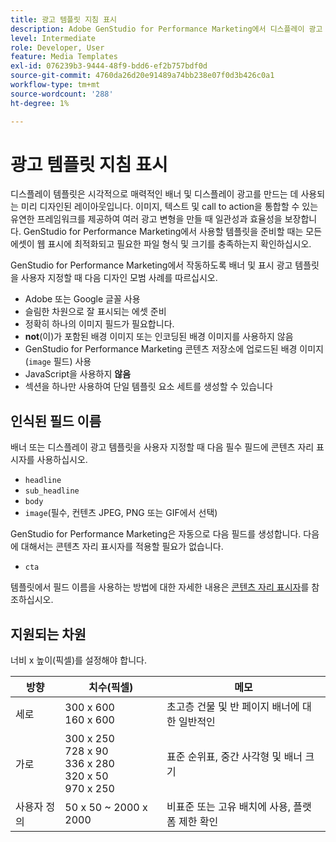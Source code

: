 ```yaml
---
title: 광고 템플릿 지침 표시
description: Adobe GenStudio for Performance Marketing에서 디스플레이 광고 및 배너 템플릿을 사용할 때의 모범 사례를 따르십시오.
level: Intermediate
role: Developer, User
feature: Media Templates
exl-id: 076239b3-9444-48f9-bdd6-ef2b757bdf0d
source-git-commit: 4760da26d20e91489a74bb238e07f0d3b426c0a1
workflow-type: tm+mt
source-wordcount: '288'
ht-degree: 1%

---
```


# 광고 템플릿 지침 표시

디스플레이 템플릿은 시각적으로 매력적인 배너 및 디스플레이 광고를 만드는 데 사용되는 미리 디자인된 레이아웃입니다. 이미지, 텍스트 및 call to action을 통합할 수 있는 유연한 프레임워크를 제공하여 여러 광고 변형을 만들 때 일관성과 효율성을 보장합니다. GenStudio for Performance Marketing에서 사용할 템플릿을 준비할 때는 모든 에셋이 웹 표시에 최적화되고 필요한 파일 형식 및 크기를 충족하는지 확인하십시오.

GenStudio for Performance Marketing에서 작동하도록 배너 및 표시 광고 템플릿을 사용자 지정할 때 다음 디자인 모범 사례를 따르십시오.

- Adobe 또는 Google 글꼴 사용
- 슬림한 차원으로 잘 표시되는 에셋 준비
- 정확히 하나의 이미지 필드가 필요합니다.
- **not**(이)가 포함된 배경 이미지 또는 인코딩된 배경 이미지를 사용하지 않음
- GenStudio for Performance Marketing 콘텐츠 저장소에 업로드된 배경 이미지(`image` 필드) 사용
- JavaScript을 사용하지 **않음**
- 섹션을 하나만 사용하여 단일 템플릿 요소 세트를 생성할 수 있습니다

## 인식된 필드 이름

배너 또는 디스플레이 광고 템플릿을 사용자 지정할 때 다음 필수 필드에 콘텐츠 자리 표시자를 사용하십시오.

- `headline`
- `sub_headline`
- `body`
- `image`(필수, 컨텐츠 JPEG, PNG 또는 GIF에서 선택)

GenStudio for Performance Marketing은 자동으로 다음 필드를 생성합니다. 다음에 대해서는 콘텐츠 자리 표시자를 적용할 필요가 없습니다.

- `cta`

템플릿에서 필드 이름을 사용하는 방법에 대한 자세한 내용은 [콘텐츠 자리 표시자](/help/user-guide/content/customize-template.md#content-placeholders)를 참조하십시오.

## 지원되는 차원

너비 x 높이(픽셀)를 설정해야 합니다.

| 방향 | 치수(픽셀) | 메모 |
|--------------|-------------------------------------------------------------|------------------------------------------------------------------|
| 세로 | 300 x 600<br>160 x 600 | 초고층 건물 및 반 페이지 배너에 대 한 일반적인 |
| 가로 | 300 x 250<br>728 x 90<br>336 x 280<br>320 x 50<br>970 x 250 | 표준 순위표, 중간 사각형 및 배너 크기 |
| 사용자 정의 | 50 x 50 ~ 2000 x 2000 | 비표준 또는 고유 배치에 사용, 플랫폼 제한 확인 |

<!-- Potentially add an example

## Template example

+++Example: Display ad template

+++

-->
